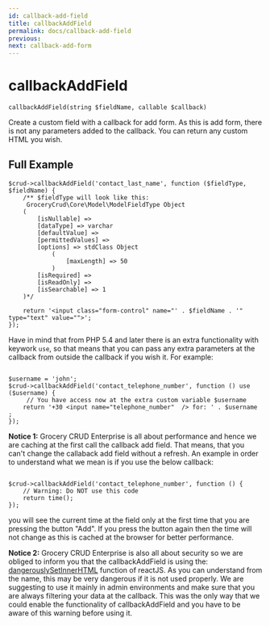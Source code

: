 ```yaml
---
id: callback-add-field
title: callbackAddField
permalink: docs/callback-add-field
previous: 
next: callback-add-form
---
```


# callbackAddField

<pre><code class="language-php">callbackAddField(string $fieldName, callable $callback)</code></pre>
Create a custom field with a callback for add form. As this is add form, there is not any parameters added to the callback. You can return any custom HTML you wish. 

## Full Example
<pre><code class="language-php">$crud->callbackAddField('contact_last_name', function ($fieldType, $fieldName) {
    /** $fieldType will look like this:
     GroceryCrud\Core\Model\ModelFieldType Object
    (
        [isNullable] => 
        [dataType] => varchar
        [defaultValue] => 
        [permittedValues] => 
        [options] => stdClass Object
            (
                [maxLength] => 50
            )
        [isRequired] => 
        [isReadOnly] => 
        [isSearchable] => 1
    )*/

    return '&lt;input class="form-control" name="' . $fieldName . '" type="text" value=""&gt;';
});</code></pre>

Have in mind that from PHP 5.4 and later there is an extra functionality with keywork <code>use</code>, so that means that you can pass any extra parameters at the callback from outside the callback if you wish it. For example:

<pre><code class="language-php">
$username = 'john';
$crud->callbackAddField('contact_telephone_number', function () use ($username) {
     // You have access now at the extra custom variable $username
    return '+30 &lt;input name="telephone_number"  /&gt; for: ' . $username ;
});</code></pre>

<strong>Notice 1:</strong> Grocery CRUD Enterprise is all about performance and hence we are caching at the first call the callback add field. That means, that you can't change the callaback add field without a refresh. An example in order to understand what we mean is if you use the below callback:

<pre><code class="language-php">
$crud->callbackAddField('contact_telephone_number', function () {
    // Warning: Do NOT use this code
    return time();
});</code></pre>
you will see the current time at the field only at the first time that you are pressing the button "Add". If you press the button again then the time will not change as this is cached at the browser for better performance.
 
<strong>Notice 2:</strong> Grocery CRUD Enterprise is also all about security so we are obliged to inform you that the callbackAddField is using the: <a href="https://facebook.github.io/react/docs/dom-elements.html#dangerouslysetinnerhtml" target="_blank" rel="noopener noreferrer">dangerouslySetInnerHTML</a> function of reactJS. As you can understand from the name, this may be very dangerous if it is not used properly. We are suggesting to use it mainly in admin environments and make sure that you are always filtering your data at the callback. This was the only way that we could enable the functionality of callbackAddField and you have to be aware of this warning before using it.